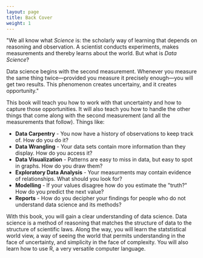 ```yaml
---
layout: page
title: Back Cover
weight: 1
---
```


"We all know what _Science_ is: the scholarly way of learning that depends on reasoning and observation. A scientist conducts experiments, makes measurements and thereby learns about the world. But what is _Data Science_?

Data science begins with the second measurement. Whenever you measure the same thing twice—provided you measure it precisely enough—you will get two results. This phenomenon creates uncertainy, and it creates opportunity."

This book will teach you how to work with that uncertainty and how to capture those opportunities. It will also teach you how to handle the other things that come along with the second measurement (and all the measurements that follow). Things like:

* **Data Carpentry** - You now have a history of observations to keep track of. How do you do it?
* **Data Wrangling** - Your data sets contain more information than they display. How do you access it?
* **Data Visualization** - Patterns are easy to miss in data, but easy to spot in graphs. How do you draw them?
* **Exploratory Data Analysis** - Your measurments may contain evidence of relationships. What should you look for?
* **Modelling** - If your values disagree how do you estimate the "truth?" How do you predict the next value? 
* **Reports** - How do you decipher your findings for people who do not understand data science and its methods?

With this book, you will gain a clear understanding of data science. Data science is a method of reasoning that matches the structure of data to the structure of scientific laws. Along the way, you will learn the statstistical world view, a way of seeing the world that permits understanding in the face of uncertainty, and simplicity in the face of complexity. You will also learn how to use R, a very versatile computer language.


